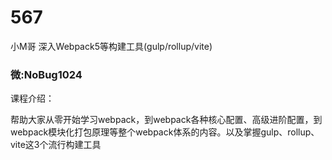 # 567
小M哥 深入Webpack5等构建工具(gulp/rollup/vite)
### 微:NoBug1024 


课程介绍：

帮助大家从零开始学习webpack，到webpack各种核心配置、高级进阶配置，到webpack模块化打包原理等整个webpack体系的内容。以及掌握gulp、rollup、vite这3个流行构建工具
